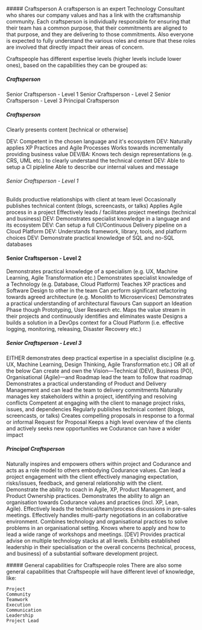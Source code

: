 ##### Craftsperson
A craftsperson is an expert Technology Consultant who shares our company values and has a link with the craftsmanship community. 
Each craftsperson is individually responsible for ensuring that their team has a common purpose, that their commitments are aligned to that purpose, and they are delivering to those commitments. 
Also everyone is expected to fully understand the various roles and ensure that these roles are involved that directly impact their areas of concern.

Craftspeople has different expertise levels (higher levels include lower ones), based on the capabilities they can be grouped as:

##### Craftsperson
Senior Craftsperson - Level 1
Senior Craftsperson - Level 2
Senior Craftsperson - Level 3
Principal Craftsperson


##### Craftsperson
Clearly presents content [technical or otherwise]

DEV: Competent in the chosen language and it's ecosystem
DEV: Naturally applies XP Practices and Agile Processes
Works towards incrementally providing business value
DEV/BA: Knows tech design representations (e.g. CRS, UML etc.) to clearly understand the technical context
DEV: Able to setup a CI pipleline
Able to describe our internal values and message


###### Senior Craftsperson - Level 1
Builds productive relationships with client at team level
Occasionally publishes technical content (blogs, screencasts, or talks)
Applies Agile process in a project
Effectively leads / facilitates project meetings (technical and business)
DEV: Demonstrates specialist knowledge in a language and its ecosystem
DEV: Can setup a full CI/Continuous Delivery pipeline on a Cloud Platform
DEV: Understands framework, library, tools, and platform choices
DEV: Demonstrate practical knowledge of SQL and no-SQL databases


#### Senior Craftsperson - Level 2
Demonstrates practical knowledge of a specialism (e.g. UX, Machine Learning, Agile Transformation etc.)
Demonstrates specialist knowledge of a Technology (e.g. Database, Cloud Platform)
Teaches XP practices and Software Design to other in the team
Can perform significant refactoring towards agreed architecture (e.g. Monolith to Microservices)
Demonstrates a practical understanding of architectural flavours
Can support an Ideation Phase though Prototyping, User Research etc.
Maps the value stream in their projects and continuously identifies and eliminates waste
Designs a builds a solution in a DevOps context for a Cloud Platform (i.e. effective logging, monitoring, releasing, Disaster Recovery etc.)


##### Senior Craftsperson - Level 3
EITHER demonstrates deep practical expertise in a specialist discipline (e.g. UX, Machine Learning, Design Thinking, Agile Transformation etc.) OR all of the below
Can create and own the Vision—Technical (DEV), Business (PO), Organisational (Agile)—and Roadmap lead the team to follow that roadmap
Demonstrates a practical understanding of Product and Delivery Management and can lead the team to delivery commitments
Naturally manages key stakeholders within a project, identifying and resolving conflicts
Competent at engaging with the client to manage project risks, issues, and dependencies
Regularly publishes technical content (blogs, screencasts, or talks)
Creates compelling proposals in response to a formal or informal Request for Proposal
Keeps a high level overview of the clients and actively seeks new opportunities we Codurance can have a wider impact


##### Principal Craftsperson
Naturally inspires and empowers others within project and Codurance and acts as a role model to others embodying Codurance values.
Can lead a project engagement with the client effectively managing expectation, risks/issues, feedback, and general relationship with the client.
Demonstrate the ability to coach in Agile, XP, Product Management, and Product Ownership practices.
Demonstrates the ability to align an organisation towards Codurance values and practices (incl. XP, Lean, Agile).
Effectively leads the technical/team/process discussions in pre-sales meetings.
Effectively handles multi-party negotiations in an collaborative environment.
Combines technology and organisational practices to solve problems in an organisational setting.
Knows where to apply and how to lead a wide range of workshops and meetings.
[DEV] Provides practical advise on multiple technology stacks at all levels.
Exhibits established leadership in their specialisation or the overall concerns (technical, process, and business) of a substantial software development project.


##### General capabilities for Craftspeople roles
There are also some general capabilities that Craftspeople will have different level of knowledge, like:
```
Project
Community
Teamwork
Execution
Communication
Leadership
Project Lead
```
